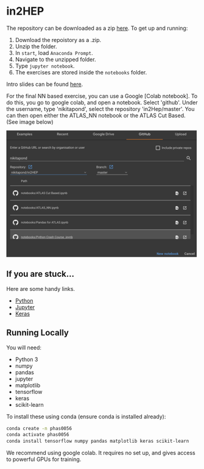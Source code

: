 # in2HEP

The repository can be downloaded as a zip [here](https://github.com/nikitapond/in2HEP/archive/refs/heads/master.zip). To get up and running:
1. Download the repoistory as a .zip.
2. Unzip the folder.
3. In `start`, load `Anaconda Prompt`.
4. Navigate to the unzipped folder.
5. Type `jupyter notebook`.
6. The exercises are stored inside the `notebooks` folder.

Intro slides can be found [here](http://svanstro.web.cern.ch/svanstro/in2hep/in2hep-outline.pdf).


For the final NN based exercise, you can use a Google [Colab notebook]. To do this, you go to google colab, and open a notebook. Select 'github'. Under the username, type 'nikitapond', select the repository 'in2Hep/master'. You can then open either the ATLAS_NN notebook or the ATLAS Cut Based. (See image below)


<img src="notebooks/images/colab.png"  width="500">

## If you are stuck...

Here are some handy links.
* [Python](https://docs.python.org/3/)
* [Jupyter](https://realpython.com/jupyter-notebook-introduction/)
* [Keras](https://keras.io/)

## Running Locally 
You will need:
- Python 3
- numpy
- pandas
- jupyter
- matplotlib
- tensorflow
- keras
- scikit-learn

To install these using conda (ensure conda is installed already):
```bash
conda create -n phas0056
conda activate phas0056
conda install tensorflow numpy pandas matplotlib keras scikit-learn
```

We recommend using google colab. It requires no set up, and gives access to powerful GPUs for training.
